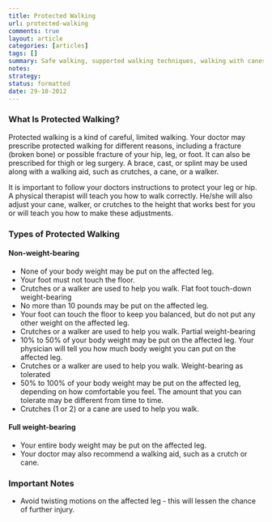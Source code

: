 ```yaml
---
title: Protected Walking
url: protected-walking
comments: true
layout: article
categories: [articles]
tags: []
summary: Safe walking, supported walking techniques, walking with canes or crutches. 
notes:
strategy:
status: formatted
date: 29-10-2012
---
```

### What Is Protected Walking?
Protected walking is a kind of careful, limited walking. Your doctor may prescribe protected walking for different reasons, including a fracture (broken bone) or possible fracture of your hip, leg, or foot. It can also be prescribed for thigh or leg surgery. A brace, cast, or splint may be used along with a walking aid, such as crutches, a cane, or a walker.
  
It is important to follow your doctors instructions to protect your leg or hip. A physical therapist will teach you how to walk correctly. He/she will also adjust your cane, walker, or crutches to the height that works best for you or will teach you how to make these adjustments.

### Types of Protected Walking

#### Non-weight-bearing

* None of your body weight may be put on the affected leg.
* Your foot must not touch the floor. 
* Crutches or a walker are used to help you walk. 
Flat foot touch-down weight-bearing
* No more than 10 pounds may be put on the affected leg. 
* Your foot can touch the floor to keep you balanced, but do not put any other weight on the affected leg. 
* Crutches or a walker are used to help you walk.
Partial weight-bearing
* 10% to 50% of your body weight may be put on the affected leg. Your physician will tell you how much body weight you can put on the affected leg.
* Crutches or a walker are used to help you walk. 
Weight-bearing as tolerated
* 50% to 100% of your body weight may be put on the affected leg, depending on how comfortable you feel. The amount that you can tolerate may be different from time to time. 
* Crutches (1 or 2) or a cane are used to help you walk. 

#### Full weight-bearing 

* Your entire body weight may be put on the affected leg. 
* Your doctor may also recommend a walking aid, such as a crutch or cane. 

### Important Notes
* Avoid twisting motions on the affected leg - this will lessen the chance of further injury.  